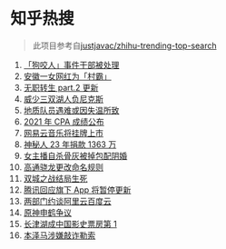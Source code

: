 # 知乎热搜

> 此项目参考自[justjavac/zhihu-trending-top-search](https://github.com/justjavac/zhihu-trending-top-search/blob/main/utils.ts)

<!-- BEGIN -->
  <!-- 最后更新时间:Wed Nov 24 2021 18:12:51 GMT+0000 (Coordinated Universal Time) -->
  1. [「狗咬人」事件干部被处理](https://www.zhihu.com/search?q=狗咬人)
1. [安徽一女网红为「村霸」](https://www.zhihu.com/search?q=村霸女网红)
1. [无职转生 part.2 更新](https://www.zhihu.com/search?q=无职转生)
1. [威少三双湖人负尼克斯](https://www.zhihu.com/search?q=湖人)
1. [地质队员遇难或因失温所致](https://www.zhihu.com/search?q=地质队员)
1. [2021 年 CPA 成绩公布](https://www.zhihu.com/search?q=CPA成绩)
1. [网易云音乐将挂牌上市](https://www.zhihu.com/search?q=网易云音乐)
1. [神秘人 23 年捐款 1363 万](https://www.zhihu.com/search?q=神秘人捐款)
1. [女主播自杀骨灰被掉包配阴婚](https://www.zhihu.com/search?q=女主播自杀)
1. [高通骁龙更改命名规则](https://www.zhihu.com/search?q=高通骁龙)
1. [双城之战结局生死](https://www.zhihu.com/search?q=双城之战)
1. [腾讯回应旗下 App 将暂停更新](https://www.zhihu.com/search?q=腾讯)
1. [两部门约谈阿里云百度云](https://www.zhihu.com/search?q=工信部约谈)
1. [原神申鹤争议](https://www.zhihu.com/search?q=原神)
1. [长津湖成中国影史票房第 1](https://www.zhihu.com/search?q=长津湖)
1. [本泽马涉嫌敲诈勒索](https://www.zhihu.com/search?q=本泽马)
  <!-- END -->